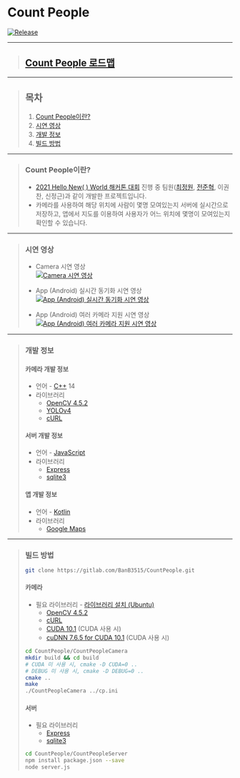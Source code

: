 # **Count People**

[![Release](https://img.shields.io/badge/Release-v1.0-2F9D27?style=for-the-badge&logo=GitLab&logoColor=white)](https://gitlab.com/BanB3515/CountPeople/-/releases)

---

> ## **[Count People 로드맵](https://www.notion.so/banb/Count-People-c36d957340a04d00816da0dca826f385)**

---

> ## **목차**
>
> 1. [Count People이란?](#Count-People이란)
> 2. [시연 영상](#시연-영상)
> 3. [개발 정보](#개발-정보)
> 4. [빌드 방법](#빌드-방법)

---

> ### **Count People이란?**
>
> -   [2021 Hello New( ) World 해커톤 대회](http://www.hellonewworld.co.kr/bbs/board.php?bo_table=51&wr_id=4) 진행 중 팀원([최정원](https://gitlab.com/BanB3515), [전준혁](https://gitlab.com/zaqwsx2003), 이권찬, 신정근)과 같이 개발한 프로젝트입니다.
> -   카메라를 사용하여 해당 위치에 사람이 몇명 모여있는지 서버에 실시간으로 저장하고, 앱에서 지도를 이용하여 사용자가 어느 위치에 몇명이 모여있는지 확인할 수 있습니다.

---

> ### **시연 영상**
>
> -   Camera 시연 영상  
>     [![Camera 시연 영상](https://img.youtube.com/vi/OxkI2eLC19c/0.jpg)](https://youtu.be/OxkI2eLC19c)
>
> -   App (Android) 실시간 동기화 시연 영상  
>     [![App (Android) 실시간 동기화 시연 영상](https://img.youtube.com/vi/R7CbMyBE36g/0.jpg)](https://youtu.be/R7CbMyBE36g)
>
> -   App (Android) 여러 카메라 지원 시연 영상  
>     [![App (Android) 여러 카메라 지원 시연 영상](https://img.youtube.com/vi/z37i_sfI9qI/0.jpg)](https://youtu.be/z37i_sfI9qI)

---

> ### **개발 정보**
>
> #### **카메라 개발 정보**
>
> -   언어 - [C++](https://isocpp.org/) 14
> -   라이브러리
>     -   [OpenCV 4.5.2](https://opencv.org/releases/)
>     -   [YOLOv4](https://github.com/AlexeyAB/darknet)
>     -   [cURL](https://curl.se/)
>
> #### **서버 개발 정보**
>
> -   언어 - [JavaScript](https://developer.mozilla.org/ko/docs/Web/JavaScript)
> -   라이브러리
>     -   [Express](https://expressjs.com/)
>     -   [sqlite3](https://github.com/mapbox/node-sqlite3)
>
> #### **앱 개발 정보**
>
> -   언어 - [Kotlin](https://kotlinlang.org/)
> -   라이브러리
>     -   [Google Maps](https://developers.google.com/maps?hl=ko)

---

> ### **빌드 방법**
>
> ```bash
> git clone https://gitlab.com/BanB3515/CountPeople.git
> ```
>
> #### 카메라
>
> -   필요 라이브러리 - [라이브러리 설치 (Ubuntu)](https://www.notion.so/banb/Camera-0ca5a2353673492f98e6a7000e1b9831#4cdcbe62e4634116bc68adaee7c24285)
>     -   [OpenCV 4.5.2](https://opencv.org/releases/)
>     -   [cURL](https://curl.se/)
>     -   [CUDA 10.1](https://developer.nvidia.com/cuda-toolkit-archive) (CUDA 사용 시)
>     -   [cuDNN 7.6.5 for CUDA 10.1](https://developer.nvidia.com/cudnn) (CUDA 사용 시)
>
> ```bash
> cd CountPeople/CountPeopleCamera
> mkdir build && cd build
> # CUDA 미 사용 시, cmake -D CUDA=0 ..
> # DEBUG 미 사용 시, cmake -D DEBUG=0 ..
> cmake ..
> make
> ./CountPeopleCamera ../cp.ini
> ```
>
> #### 서버
>
> -   필요 라이브러리
>     -   [Express](https://expressjs.com/)
>     -   [sqlite3](https://github.com/mapbox/node-sqlite3)
>
> ```bash
> cd CountPeople/CountPeopleServer
> npm install package.json --save
> node server.js
> ```
